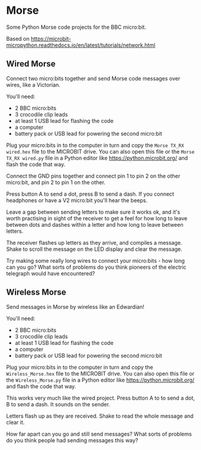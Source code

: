 # Morse
Some Python Morse code projects for the BBC micro:bit. 

Based on https://microbit-micropython.readthedocs.io/en/latest/tutorials/network.html

## Wired Morse

Connect two micro:bits together and send Morse code messages over wires, like a Victorian.

You'll need:
- 2 BBC micro:bits
- 3 crocodile clip leads
- at least 1 USB lead for flashing the code
- a computer
- battery pack or USB lead for powering the second micro:bit

Plug your micro:bits in to the computer in turn and copy the `Morse TX_RX wired.hex` file to the MICROBIT drive. You can also open this file or the `Morse TX_RX wired.py` file in a Python editor like https://python.microbit.org/ and flash the code that way.

Connect the GND pins together and connect pin 1 to pin 2 on the other micro:bit, and pin 2 to pin 1 on the other.

Press button A to send a dot, press B to send a dash. If you connect headphones or have a V2 micro:bit you'll hear the beeps.

Leave a gap between sending letters to make sure it works ok, and it's worth practising in sight of the receiver to get a feel for how long to leave between dots and dashes within a letter and how long to leave between letters.

The receiver flashes up letters as they arrive, and compiles a message. Shake to scroll the message on the LED display and clear the message.

Try making some really long wires to connect your micro:bits - how long can you go? What sorts of problems do you think pioneers of the electric telegraph would have encountered?

## Wireless Morse

Send messages in Morse by wireless like an Edwardian!

You'll need:
- 2 BBC micro:bits
- 3 crocodile clip leads
- at least 1 USB lead for flashing the code
- a computer
- battery pack or USB lead for powering the second micro:bit

Plug your micro:bits in to the computer in turn and copy the `Wireless_Morse.hex` file to the MICROBIT drive. You can also open this file or the `Wireless_Morse.py` file in a Python editor like https://python.microbit.org/ and flash the code that way.

This works very much like the wired project. Press button A to to send a dot, B to send a dash. It sounds on the sender. 

Letters flash up as they are received. Shake to read the whole message and clear it.

How far apart can you go and still send messages? What sorts of problems do you think people had sending messages this way?


